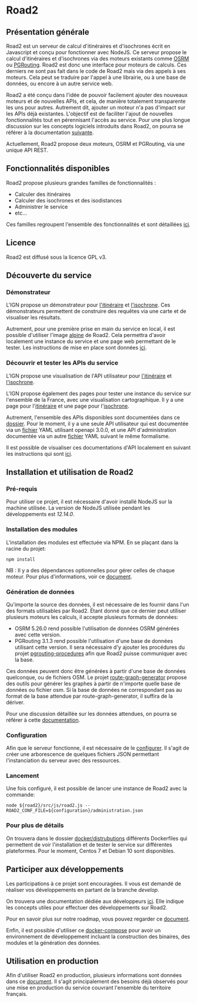 # Road2

## Présentation générale 

Road2 est un serveur de calcul d'itinéraires et d'isochrones écrit en Javascript et conçu pour fonctionner avec NodeJS. Ce serveur propose le calcul d'itinéraires et d'isochrones via des moteurs existants comme [OSRM](https://github.com/Project-OSRM/osrm-backend) ou [PGRouting](https://pgrouting.org/). Road2 est donc une interface pour moteurs de calculs. Ces derniers ne sont pas fait dans le code de Road2 mais via des appels à ses moteurs. Cela peut se traduire par l'appel à une librairie, ou à une base de données, ou encore à un autre service web. 

Road2 a été conçu dans l'idée de pouvoir facilement ajouter des nouveaux moteurs et de nouvelles APIs, et cela, de manière totalement transparente les uns pour autres. Autrement dit, ajouter un moteur n'a pas d'impact sur les APIs déjà existantes. L'objectif est de faciliter l'ajout de nouvelles fonctionnalités tout en pérennisant l'accès au service. Pour une plus longue discussion sur les concepts logiciels introduits dans Road2, on pourra se référer à la documentation [suivante](./documentation/developers/concepts.md).

Actuellement, Road2 propose deux moteurs, OSRM et PGRouting, via une unique API REST. 

## Fonctionnalités disponibles 

Road2 propose plusieurs grandes familles de fonctionnalités : 
- Calculer des itinéraires
- Calculer des isochrones et des isodistances 
- Administrer le service 
- etc... 

Ces familles regroupent l'ensemble des fonctionnalités et sont détaillées [ici](./documentation/developers/functionnalities.md).

## Licence 

Road2 est diffusé sous la licence GPL v3. 

## Découverte du service

### Démonstrateur 

L'IGN propose un démonstrateur pour [l'itinéraire](https://geoservices.ign.fr/documentation/services_betas/itineraires.html) et [l'isochrone](https://geoservices.ign.fr/documentation/services_betas/isochrones.html). Ces démonstrateurs permettent de construire des requêtes via une carte et de visualiser les résultats. 

Autrement, pour une première prise en main du service en local, il est possible d'utiliser l'image [alpine](./docker/demonstration/Dockerfile) de Road2. Cela permettra d'avoir localement une instance du service et une page web permettant de le tester. Les instructions de mise en place sont données [ici](./docker/demonstration/readme.md). 

### Découvrir et tester les APIs du service 

L'IGN propose une visualisation de l'API utilisateur pour [l'itinéraire](https://geoservices.ign.fr/documentation/services/api-et-services-ogc/itineraires/api) et [l'isochrone](https://geoservices.ign.fr/documentation/services/api-et-services-ogc/isochrone/api). 

L'IGN propose également des pages pour tester une instance du service sur l'ensemble de la France, avec une visualisation cartographique. Il y a une page pour l'[itinéraire](https://geoservices.ign.fr/documentation/services/api-et-services-ogc/itineraires) et une page pour l'[isochrone](https://geoservices.ign.fr/documentation/services/api-et-services-ogc/isochrones).

Autrement, l'ensemble des APIs disponibles sont documentées dans ce [dossier](./documentation/apis/). Pour le moment, il y a une seule API utilisateur qui est documentée via un [fichier](./documentation/apis/simple/1.0.0/api.yaml) YAML utilisant openapi 3.0.0, et une API d'administration documentée via un autre [fichier](./documentation/apis/administration/1.0.0/api.yaml) YAML suivant le même formalisme. 

Il est possible de visualiser ces documentations d'API localement en suivant les instructions qui sont [ici](./docker/demonstration/readme.md). 

## Installation et utilisation de Road2 

### Pré-requis

Pour utiliser ce projet, il est nécessaire d'avoir installé NodeJS sur la machine utilisée. La version de NodeJS utilisée pendant les développements est *12.14.0*. 

### Installation des modules

L'installation des modules est effectuée via NPM. En se plaçant dans la racine du projet:
```
npm install
```

NB : Il y a des dépendances optionnelles pour gérer celles de chaque moteur. Pour plus d'informations, voir ce [document](./documentation/production/readme.md).

### Génération de données  

Qu'importe la source des données, il est nécessaire de les fournir dans l'un des formats utilisables par Road2. Étant donné que ce dernier peut utiliser plusieurs moteurs les calculs, il accepte plusieurs formats de données:
- OSRM 5.26.0 rend possible l'utilisation de données OSRM générées avec cette version. 
- PGRouting 3.1.3 rend possible l'utilisation d'une base de données utilisant cette version. Il sera nécessaire d'y ajouter les procédures du projet [pgrouting-procedures](https://github.com/IGNF/pgrouting-procedures) afin que Road2 puisse communiquer avec la base. 

Ces données peuvent donc être générées à partir d'une base de données quelconque, ou de fichiers OSM. Le projet [route-graph-generator](https://github.com/IGNF/route-graph-generator) propose des outils pour générer les graphes à partir de n'importe quelle base de données ou fichier osm. Si la base de données ne correspondant pas au format de la base attendue par route-graph-generator, il suffira de la dériver. 

Pour une discussion détaillée sur les données attendues, on pourra se référer à cette [documentation](./documentation/data/readme.md). 

### Configuration

Afin que le serveur fonctionne, il est nécessaire de le [configurer](./documentation/configuration/readme.md). Il s'agit de créer une arborescence de quelques fichiers JSON permettant l'instanciation du serveur avec des ressources. 

### Lancement 

Une fois configuré, il est possible de lancer une instance de Road2 avec la commande: 
```
node ${road2}/src/js/road2.js --ROAD2_CONF_FILE=${configuration}/administration.json
```

### Pour plus de détails

On trouvera dans le dossier [docker/distrubutions](./docker/distributions) différents Dockerfiles qui permettent de voir l'installation et de tester le service sur différentes plateformes. Pour le moment, Centos 7 et Debian 10 sont disponibles. 

## Participer aux développements 

Les participations à ce projet sont encouragées. Il vous est demandé de réaliser vos développements en partant de la branche *develop*. 

On trouvera une documentation dédiée aux développeurs [ici](./documentation/developers/readme.md). Elle indique les concepts utiles pour effectuer des développements sur Road2. 

Pour en savoir plus sur notre roadmap, vous pouvez regarder ce [document](./documentation/developers/roadmap.md). 

Enfin, il est possible d'utiliser ce [docker-compose](./docker/dev/readme.md) pour avoir un environnement de développement incluant la construction des binaires, des modules et la génération des données. 

## Utilisation en production

Afin d'utiliser Road2 en production, plusieurs informations sont données dans ce [document](./documentation/production/readme.md). Il s'agit principalement des besoins déjà observés pour une mise en production du service couvrant l'ensemble du territoire français. 
